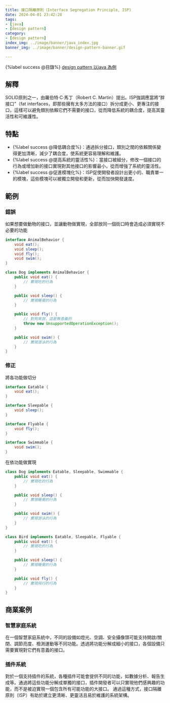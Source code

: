 ```yaml
---
title: 接口隔離原則（Interface Segregation Principle, ISP)
date: 2024-04-01 23:42:28
tags:
- [java]
- [design pattern]
category:
- [design pattern]
index_img: ../image/banner/java_index.jpg
banner_img: ../image/banner/design-pattern-banner.gif

---
```

{%label success @目錄%}
[design pattern 以java 為例](../../../../2024/03/30/design-pattern#SOLID原則)

## 解釋

SOLID原則之一，由羅伯特·C·馬丁（Robert C. Martin）提出。ISP強調應當將“胖接口”（fat
interfaces，即那些擁有太多方法的接口）拆分成更小、更專注的接口，這樣可以避免類別依賴它們不需要的接口，從而降低系統的耦合度，提高其靈活性和可維護性。

## 特點

- {%label success @降低耦合度%}：通過拆分接口，類別之間的依賴關係變得更加清晰，減少了耦合度，使系統更容易理解和維護。
- {%label success @提高系統的靈活性%}：當接口被細分，修改一個接口的行為或增加新的接口實現對其他接口的影響最小，從而增強了系統的靈活性。
- {%label success @促進模塊化%}：ISP促使開發者設計出更小的、職責單一的模塊，這些模塊可以被獨立開發和更新，從而加快開發速度。

## 範例

### 錯誤

如果想要做動物的接口，並讓動物做實現，全部放同一個街口時會造成必須實現不必要的功能

```java
interface AnimalBehavior {
    void eat();
    void sleep();
    void fly();
    void swim();
}

class Dog implements AnimalBehavior {
    public void eat() {
        // 實現吃的行為
    }

    public void sleep() {
        // 實現睡覺的行為
    }

    public void fly() {
        // 對狗來說，這是無意義的
        throw new UnsupportedOperationException();
    }

    public void swim() {
        // 實現游泳的行為
    }
}

```

### 修正

將各功能做切分
```java
interface Eatable {
    void eat();
}

interface Sleepable {
    void sleep();
}

interface Flyable {
    void fly();
}

interface Swimmable {
    void swim();
}
```

在依功能做實現

```java
class Dog implements Eatable, Sleepable, Swimmable {
    public void eat() {
        // 實現吃的行為
    }

    public void sleep() {
        // 實現睡覺的行為
    }

    public void swim() {
        // 實現游泳的行為
    }
}

class Bird implements Eatable, Sleepable, Flyable {
    public void eat() {
        // 實現吃的行為
    }

    public void sleep() {
        // 實現睡覺的行為
    }

    public void fly() {
        // 實現飛行的行為
    }
}

```

## 商業案例

### 智慧家庭系統

在一個智慧家庭系統中，不同的設備如燈光、空調、安全攝像頭可能支持開啟/關閉、調節亮度、檢測運動等不同功能。透過將功能分解成細小的接口，各個設備只需要實現對它們有意義的接口。

### 插件系統

對於一個支持插件的系統，各種插件可能會提供不同的功能，如數據分析、報告生成等。通過將這些功能分解成單獨的接口，插件開發者可以只實現他們感興趣的功能，而不是被迫實現一個包含所有可能功能的大接口。
通過這種方式，接口隔離原則（ISP）有助於建立更清晰、更靈活且易於維護的系統架構。
